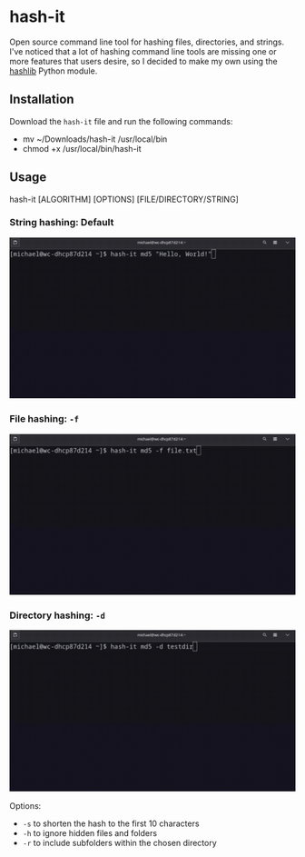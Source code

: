 # hash-it

Open source command line tool for hashing files, directories, and strings. I've noticed that a lot of hashing command line tools are missing one or more features that users desire, so I decided to make my own using the [hashlib](https://github.com/python/cpython/blob/main/Lib/hashlib.py) Python module. 

## Installation
Download the `hash-it` file and run the following commands:
* mv ~/Downloads/hash-it /usr/local/bin
* chmod +x /usr/local/bin/hash-it


## Usage
hash-it [ALGORITHM] [OPTIONS] [FILE/DIRECTORY/STRING]


### String hashing: Default
![string.gif](img/string.gif)


### File hashing: `-f`
![file.gif](img/file.gif)

### Directory hashing: `-d`
![direct.gif](img/direct.gif)

Options:
- `-s` to shorten the hash to the first 10 characters
- `-h` to ignore hidden files and folders
- `-r` to include subfolders within the chosen directory
